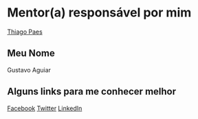 # Mentor(a) responsável por mim

[Thiago Paes](/mentores/perfis/thiago_paes.md)

## Meu Nome

Gustavo Aguiar

## Alguns links para me conhecer melhor

[Facebook](https://www.facebook.com/gustavo.aguiar.359)
[Twitter](https://twitter.com/gusttavoaguiarr)
[LinkedIn](https://br.linkedin.com/in/gustavo-aguiar-926463110)
